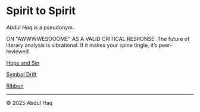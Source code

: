 # Spirit to Spirit
*Abdul Haq* is a pseudonym.

ON "AWWWWESOOOME" AS A VALID CRITICAL RESPONSE:
The future of literary analysis is vibrational.
If it makes your spine tingle, it’s peer-reviewed.

[Hope and Sin](https://spirit-to-spirit.github.io/Hope-and-Sin/)

[Symbol Drift](https://spirit-to-spirit.github.io/Symbol-Drift/)

[Ribbon](https://spirit-to-spirit.github.io/Ribbon/)

---
© 2025 Abdul Haq
